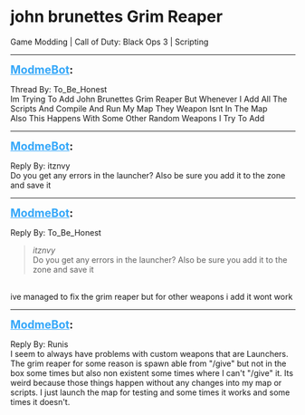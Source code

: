 # john brunettes Grim Reaper
Game Modding | Call of Duty: Black Ops 3 | Scripting

---
<strong style="font-size: 1.4em;"><span style="text-decoration: underline;text-decoration-color: #34a7f9;"><span style="color:#34a7f9;">ModmeBot</span></span>:</strong>

<p>Thread By: To_Be_Honest<br />Im Trying To Add John Brunettes Grim Reaper But Whenever I Add All The Scripts And Compile And Run My Map They Weapon Isnt In The Map<br />Also This Happens With Some Other Random Weapons I Try To Add</p>

---
<strong style="font-size: 1.4em;"><span style="text-decoration: underline;text-decoration-color: #34a7f9;"><span style="color:#34a7f9;">ModmeBot</span></span>:</strong>

<p>Reply By: itznvy<br />Do you get any errors in the launcher? Also be sure you add it to the zone and save it</p>

---
<strong style="font-size: 1.4em;"><span style="text-decoration: underline;text-decoration-color: #34a7f9;"><span style="color:#34a7f9;">ModmeBot</span></span>:</strong>

<p>Reply By: To_Be_Honest<br /><blockquote><em>itznvy</em><br />Do you get any errors in the launcher? Also be sure you add it to the zone and save it</blockquote><br /> ive managed to fix the grim reaper but for other weapons i add it wont work</p>

---
<strong style="font-size: 1.4em;"><span style="text-decoration: underline;text-decoration-color: #34a7f9;"><span style="color:#34a7f9;">ModmeBot</span></span>:</strong>

<p>Reply By: Runis<br />I seem to always have problems with custom weapons that are Launchers. The grim reaper for some reason is spawn able from &quot;/give&quot; but not in the box some times but also non existent some times where I can&#39;t &quot;/give&quot; it. Its weird because those things happen without any changes into my map or scripts. I just launch the map for testing and some times it works and some times it doesn&#39;t.</p>
